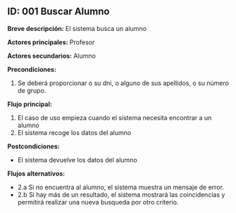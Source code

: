 ## ID: 001 Buscar Alumno

**Breve descripción:** El sistema busca un alumno

**Actores principales:** Profesor

**Actores secundarios:** Alumno

**Precondiciones:**

 1. Se deberá proporcionar o su dni, o alguno de sus apellidos, o su número de grupo.

**Flujo principal:**

 1. El caso de uso empieza cuando el sistema necesita encontrar a un alumno
 2. El sistema recoge los datos del alumno

**Postcondiciones:**

 - El sistema devuelve los datos del alumno

**Flujos alternativos:**

 - 2.a Si no encuentra al alumno, el sistema muestra un mensaje de error.
 - 2.b Si hay más de un resultado, el sistema mostrará las coincidencias y permitirá realizar una nueva busqueda por otro criterio.
